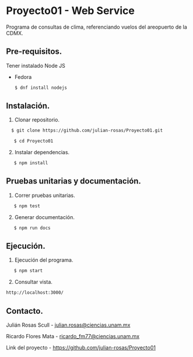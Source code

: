 # Proyecto01 - Web Service

Programa de consultas de clima, referenciando vuelos del areopuerto de la CDMX.

## Pre-requisitos.

Tener instalado Node JS

* Fedora
  ```sh
  $ dnf install nodejs
  ```
## Instalación.

1. Clonar repositorio.
 ```sh
   $ git clone https://github.com/julian-rosas/Proyecto01.git
```

```sh
   $ cd Proyecto01
```

2. Instalar dependencias.

```sh
   $ npm install
```

## Pruebas unitarias y documentación.

1. Correr pruebas unitarias.

```sh
   $ npm test
```

2. Generar documentación.

```sh
   $ npm run docs
```

## Ejecución.

1. Ejecución del programa.

```sh
   $ npm start
```

2. Consultar vista.

```sh
http://localhost:3000/
```

## Contacto.

Julián Rosas Scull - julian.rosas@ciencias.unam.mx

Ricardo Flores Mata - ricardo_fm77@ciencias.unam.mx

Link del proyecto - https://github.com/julian-rosas/Proyecto01





